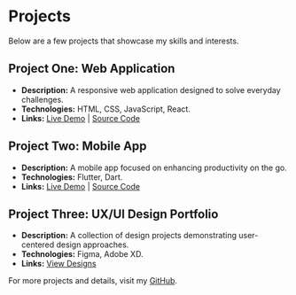 # Projects

Below are a few projects that showcase my skills and interests.

## Project One: Web Application

- **Description:** A responsive web application designed to solve everyday challenges.
- **Technologies:** HTML, CSS, JavaScript, React.
- **Links:** [Live Demo](#) | [Source Code](#)

## Project Two: Mobile App

- **Description:** A mobile app focused on enhancing productivity on the go.
- **Technologies:** Flutter, Dart.
- **Links:** [Live Demo](#) | [Source Code](#)

## Project Three: UX/UI Design Portfolio

- **Description:** A collection of design projects demonstrating user-centered design approaches.
- **Technologies:** Figma, Adobe XD.
- **Links:** [View Designs](#)

For more projects and details, visit my [GitHub](https://github.com/omoleen).
